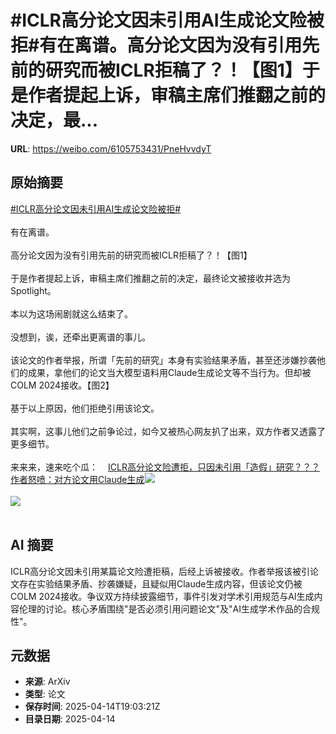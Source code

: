 # #ICLR高分论文因未引用AI生成论文险被拒#有在离谱。高分论文因为没有引用先前的研究而被ICLR拒稿了？！【图1】于是作者提起上诉，审稿主席们推翻之前的决定，最...

**URL**: https://weibo.com/6105753431/PneHvvdyT

## 原始摘要

<a href="https://m.weibo.cn/search?containerid=231522type%3D1%26t%3D10%26q%3D%23ICLR%E9%AB%98%E5%88%86%E8%AE%BA%E6%96%87%E5%9B%A0%E6%9C%AA%E5%BC%95%E7%94%A8AI%E7%94%9F%E6%88%90%E8%AE%BA%E6%96%87%E9%99%A9%E8%A2%AB%E6%8B%92%23&amp;extparam=%23ICLR%E9%AB%98%E5%88%86%E8%AE%BA%E6%96%87%E5%9B%A0%E6%9C%AA%E5%BC%95%E7%94%A8AI%E7%94%9F%E6%88%90%E8%AE%BA%E6%96%87%E9%99%A9%E8%A2%AB%E6%8B%92%23" data-hide=""><span class="surl-text">#ICLR高分论文因未引用AI生成论文险被拒#</span></a><br><br>有在离谱。<br><br>高分论文因为没有引用先前的研究而被ICLR拒稿了？！【图1】<br><br>于是作者提起上诉，审稿主席们推翻之前的决定，最终论文被接收并选为Spotlight。<br><br>本以为这场闹剧就这么结束了。<br><br>没想到，诶，还牵出更离谱的事儿。<br><br>该论文的作者举报，所谓「先前的研究」本身有实验结果矛盾，甚至还涉嫌抄袭他们的成果，拿他们的论文当大模型语料用Claude生成论文等不当行为。但却被COLM 2024接收。【图2】<br><br>基于以上原因，他们拒绝引用该论文。<br><br>其实啊，这事儿他们之前争论过，如今又被热心网友扒了出来，双方作者又透露了更多细节。<br><br>来来来，速来吃个瓜：<a href="https://weibo.cn/sinaurl?u=https%3A%2F%2Fmp.weixin.qq.com%2Fs%2F0ZPSckY8wlrrVlPiqUB23Q" data-hide=""><span class="url-icon"><img style="width: 1rem;height: 1rem" src="https://h5.sinaimg.cn/upload/2015/09/25/3/timeline_card_small_web_default.png" referrerpolicy="no-referrer"></span><span class="surl-text">ICLR高分论文险遭拒，只因未引用「造假」研究？？？作者怒喷：对方论文用Claude生成</span></a><img style="" src="https://tvax4.sinaimg.cn/large/006Fd7o3gy1i0gge4m8jnj30vy0be40m.jpg" referrerpolicy="no-referrer"><br><br><img style="" src="https://tvax3.sinaimg.cn/large/006Fd7o3gy1i0gge5vj5ij30lo0gqq91.jpg" referrerpolicy="no-referrer"><br><br>

## AI 摘要

ICLR高分论文因未引用某篇论文险遭拒稿，后经上诉被接收。作者举报该被引论文存在实验结果矛盾、抄袭嫌疑，且疑似用Claude生成内容，但该论文仍被COLM 2024接收。争议双方持续披露细节，事件引发对学术引用规范与AI生成内容伦理的讨论。核心矛盾围绕"是否必须引用问题论文"及"AI生成学术作品的合规性"。

## 元数据

- **来源**: ArXiv
- **类型**: 论文
- **保存时间**: 2025-04-14T19:03:21Z
- **目录日期**: 2025-04-14
